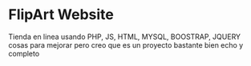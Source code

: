 # FlipArt Website
 Tienda en linea usando PHP, JS, HTML, MYSQL, BOOSTRAP, JQUERY
 cosas para mejorar pero creo que es un proyecto bastante bien echo y completo
